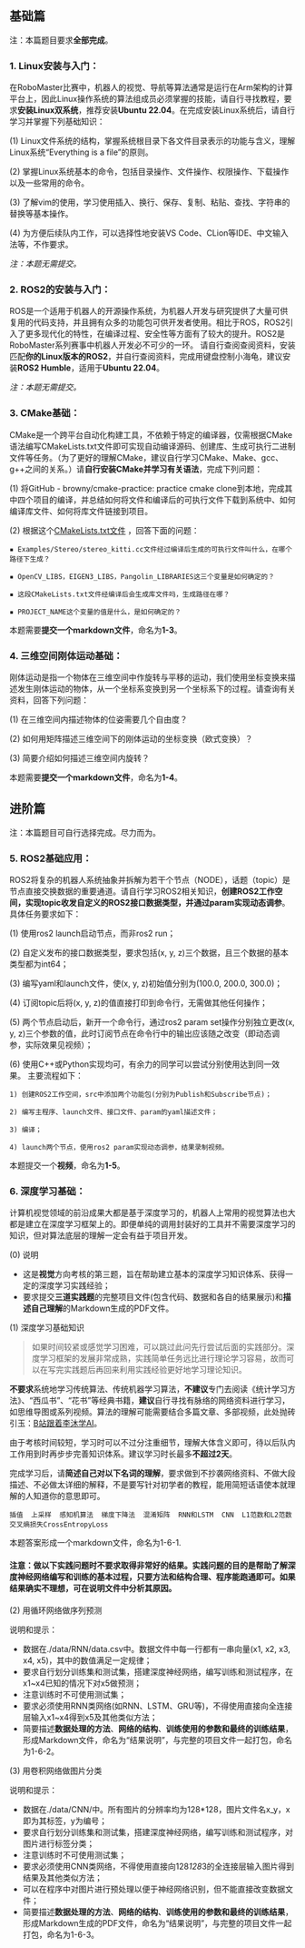 ## 基础篇
注：本篇题目要求**全部完成**。

### 1. Linux安装与入门：

在RoboMaster比赛中，机器人的视觉、导航等算法通常是运行在Arm架构的计算平台上，因此Linux操作系统的算法组成员必须掌握的技能，请自行寻找教程，要求**安装Linux双系统**，推荐安装**Ubuntu 22.04**。在完成安装Linux系统后，请自行学习并掌握下列基础知识：

(1) Linux文件系统的结构，掌握系统根目录下各文件目录表示的功能与含义，理解Linux系统“Everything is a file”的原则。

(2) 掌握Linux系统基本的命令，包括目录操作、文件操作、权限操作、下载操作以及一些常用的命令。

(3) 了解vim的使用，学习使用插入、换行、保存、复制、粘贴、查找、字符串的替换等基本操作。

(4) 为方便后续队内工作，可以选择性地安装VS Code、CLion等IDE、中文输入法等，不作要求。

*注：本题无需提交。*

### 2. ROS2的安装与入门：

ROS是一个适用于机器人的开源操作系统，为机器人开发与研究提供了大量可供复用的代码支持，并且拥有众多的功能包可供开发者使用。相比于ROS，ROS2引入了更多现代化的特性，在编译过程、安全性等方面有了较大的提升。ROS2是RoboMaster系列赛事中机器人开发必不可少的一环。
请自行查阅查阅资料，安装匹配**你的Linux版本的ROS2**，并自行查阅资料，完成用键盘控制小海龟，建议安装**ROS2 Humble**，适用于**Ubuntu 22.04**。

*注：本题无需提交。*

### 3. CMake基础：

CMake是一个跨平台自动化构建工具，不依赖于特定的编译器，仅需根据CMake语法编写CMakeLists.txt文件即可实现自动编译源码、创建库、生成可执行二进制文件等任务。（为了更好的理解CMake，建议自行学习CMake、Make、gcc、g++之间的关系。）请**自行安装CMake并学习有关语法**，完成下列问题：

(1) 将GitHub - browny/cmake-practice: practice cmake clone到本地，完成其中四个项目的编译，并总结如何将文件和编译后的可执行文件下载到系统中、如何编译库文件、如何将库文件链接到项目。

(2) 根据这个[CMakeLists.txt文件](https://kdocs.cn/l/cuo8qsx8Yq3R) ，回答下面的问题：

    ▪ Examples/Stereo/stereo_kitti.cc文件经过编译后生成的可执行文件叫什么，在哪个路径下生成？
    
    ▪ OpenCV_LIBS，EIGEN3_LIBS，Pangolin_LIBRARIES这三个变量是如何确定的？
    
    ▪ 这段CMakeLists.txt文件经编译后会生成库文件吗，生成路径在哪？
    
    ▪ PROJECT_NAME这个变量的值是什么，是如何确定的？

本题需要**提交一个markdown文件**，命名为**1-3**。

### 4. 三维空间刚体运动基础：
刚体运动是指一个物体在三维空间中作旋转与平移的运动，我们使用坐标变换来描述发生刚体运动的物体，从一个坐标系变换到另一个坐标系下的过程。请查询有关资料，回答下列问题：

(1) 在三维空间内描述物体的位姿需要几个自由度？

(2) 如何用矩阵描述三维空间下的刚体运动的坐标变换（欧式变换）？

(3) 简要介绍如何描述三维空间内旋转？

本题需要**提交一个markdown文件**，命名为**1-4**。


## 进阶篇
注：本篇题目可自行选择完成。尽力而为。

### 5. ROS2基础应用：

ROS2将复杂的机器人系统抽象并拆解为若干个节点（NODE），话题（topic）是节点直接交换数据的重要通道。请自行学习ROS2相关知识，**创建ROS2工作空间，实现topic收发自定义的ROS2接口数据类型，并通过param实现动态调参**。具体任务要求如下：

(1) 使用ros2 launch启动节点，而非ros2 run；

(2) 自定义发布的接口数据类型，要求包括(x, y, z)三个数据，且三个数据的基本类型都为int64；

(3) 编写yaml和launch文件，使(x, y, z)初始值分别为(100.0, 200.0, 300.0)；

(4) 订阅topic后将(x, y, z)的值直接打印到命令行，无需做其他任何操作；

(5) 两个节点启动后，新开一个命令行，通过ros2 param set操作分别独立更改(x, y, z)三个参数的值，此时订阅节点在命令行中的输出应该随之改变（即动态调参，实际效果见视频）；

(6) 使用C++或Python实现均可，有余力的同学可以尝试分别使用达到同一效果。
主要流程如下：

    1) 创建ROS2工作空间，src中添加两个功能包(分别为Publish和Subscribe节点)；
    
    2) 编写主程序、launch文件、接口文件、param的yaml描述文件；
    
    3) 编译；
    
    4) launch两个节点，使用ros2 param实现动态调参，结果录制视频。

本题提交一个**视频**，命名为**1-5**。

### 6. 深度学习基础：

计算机视觉领域的前沿成果大都是基于深度学习的，机器人上常用的视觉算法也大都是建立在深度学习框架上的。即便单纯的调用封装好的工具并不需要深度学习的知识，但对算法底层的理解一定会有益于项目开发。

(0) 说明
- 这是**视觉**方向考核的第三题，旨在帮助建立基本的深度学习知识体系、获得一定的深度学习实践经验；
- 要求提交**三道实践题**的完整项目文件(包含代码、数据和各自的结果展示)和**描述自己理解**的Markdown生成的PDF文件。

(1) 深度学习基础知识
> 如果时间较紧或感觉学习困难，可以跳过此问先行尝试后面的实践部分。深度学习框架的发展非常成熟，实践简单任务远比进行理论学习容易，故而可以在写完实践题后再回来利用实践经验更好地学习理论知识。

**不要求**系统地学习传统算法、传统机器学习算法，**不建议**专门去阅读《统计学习方法》、“西瓜书”、“花书”等经典书籍，**建议**自行寻找有脉络的网络资料进行学习，如思维导图或系列视频。算法的理解可能需要结合多篇文章、多部视频，此处抛砖引玉：[B站跟着李沐学AI](https://space.bilibili.com/1567748478/channel/collectiondetail?sid=28144)。

由于考核时间较短，学习时可以不过分注重细节，理解大体含义即可，待以后队内工作用到时再步步完善知识体系。建议学习时长最多**不超过2天**。

完成学习后，请**简述自己对以下名词的理解**，要求做到不抄袭网络资料、不做大段描述、不必做太详细的解释，不是要写针对初学者的教程，能用简短话语使本就理解的人知道你的意思即可。

    插值  上采样  感知机算法  梯度下降法  混淆矩阵  RNN和LSTM  CNN  L1范数和L2范数  交叉熵损失CrossEntropyLoss

本题答案形成一个markdown文件，命名为1-6-1.

#### 注意：做以下实践问题时不要求取得非常好的结果。实践问题的目的是帮助了解深度神经网络编写和训练的基本过程，只要方法和结构合理、程序能跑通即可。如果结果确实不理想，可在说明文件中分析其原因。

(2) 用循环网络做序列预测

说明和提示：
- 数据在./data/RNN/data.csv中。数据文件中每一行都有一串向量(x1, x2, x3, x4, x5)，其中的数值满足一定规律；
- 要求自行划分训练集和测试集，搭建深度神经网络，编写训练和测试程序，在x1~x4已知的情况下对x5做预测；
- 注意训练时不可使用测试集；
- 要求必须使用RNN类网络(如RNN、LSTM、GRU等)，不得使用直接向全连接层输入x1~x4得到x5及其他类似方法；
- 简要描述**数据处理的方法**、**网络的结构**、**训练使用的参数和最终的训练结果**，形成Markdown文件，命名为“结果说明”，与完整的项目文件一起打包，命名为1-6-2。

(3) 用卷积网络做图片分类

说明和提示：
- 数据在./data/CNN/中。所有图片的分辨率均为128*128，图片文件名x_y，x即为其标签，y为编号；
- 要求自行划分训练集和测试集，搭建深度神经网络，编写训练和测试程序，对图片进行标签分类；
- 注意训练时不可使用测试集；
- 要求必须使用CNN类网络，不得使用直接向128*128*3的全连接层输入图片得到结果及其他类似方法；
- 可以在程序中对图片进行预处理以便于神经网络识别，但不能直接改变数据文件；
- 简要描述**数据处理的方法**、**网络的结构**、**训练使用的参数和最终的训练结果**，形成Markdown生成的PDF文件，命名为“结果说明”，与完整的项目文件一起打包，命名为1-6-3。





